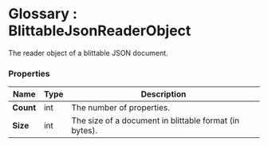﻿# Glossary : BlittableJsonReaderObject

The reader object of a blittable JSON document.

### Properties

| Name | Type | Description |
| ------------- | ------------- | ----- |
| **Count** | int | The number of properties. |
| **Size** |  int | The size of a document in blittable format (in bytes). |
